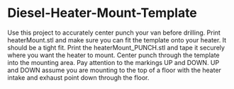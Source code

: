 # Diesel-Heater-Mount-Template
Use this project to accurately center punch your van before drilling.
Print heaterMount.stl and make sure you can fit the template onto your heater. It should be a tight fit.
Print the heaterMount_PUNCH.stl and tape it securely where you want the heater to mount. Center punch through the template into the mounting area.
Pay attention to the markings UP and DOWN. UP and DOWN assume you are mounting to the top of a floor with the heater intake and exhaust point down through the floor.
